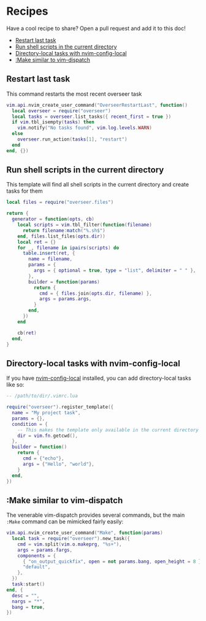 # Recipes

Have a cool recipe to share? Open a pull request and add it to this doc!

<!-- TOC -->

- [Restart last task](#restart-last-task)
- [Run shell scripts in the current directory](#run-shell-scripts-in-the-current-directory)
- [Directory-local tasks with nvim-config-local](#directory-local-tasks-with-nvim-config-local)
- [:Make similar to vim-dispatch](#make-similar-to-vim-dispatch)

<!-- /TOC -->

## Restart last task

This command restarts the most recent overseer task

```lua
vim.api.nvim_create_user_command("OverseerRestartLast", function()
  local overseer = require("overseer")
  local tasks = overseer.list_tasks({ recent_first = true })
  if vim.tbl_isempty(tasks) then
    vim.notify("No tasks found", vim.log.levels.WARN)
  else
    overseer.run_action(tasks[1], "restart")
  end
end, {})
```

## Run shell scripts in the current directory

This template will find all shell scripts in the current directory and create tasks for them

```lua
local files = require("overseer.files")

return {
  generator = function(opts, cb)
    local scripts = vim.tbl_filter(function(filename)
      return filename:match("%.sh$")
    end, files.list_files(opts.dir))
    local ret = {}
    for _, filename in ipairs(scripts) do
      table.insert(ret, {
        name = filename,
        params = {
          args = { optional = true, type = "list", delimiter = " " },
        },
        builder = function(params)
          return {
            cmd = { files.join(opts.dir, filename) },
            args = params.args,
          }
        end,
      })
    end

    cb(ret)
  end,
}
```

## Directory-local tasks with nvim-config-local

If you have [nvim-config-local](https://github.com/klen/nvim-config-local) installed, you can add directory-local tasks like so:

```lua
-- /path/to/dir/.vimrc.lua

require("overseer").register_template({
  name = "My project task",
  params = {},
  condition = {
    -- This makes the template only available in the current directory
    dir = vim.fn.getcwd(),
  },
  builder = function()
    return {
      cmd = {"echo"},
      args = {"Hello", "world"},
    }
  end,
})
```

## :Make similar to vim-dispatch

The venerable vim-dispatch provides several commands, but the main `:Make` command can be mimicked fairly easily:

```lua
vim.api.nvim_create_user_command("Make", function(params)
  local task = require("overseer").new_task({
    cmd = vim.split(vim.o.makeprg, "%s+"),
    args = params.fargs,
    components = {
      { "on_output_quickfix", open = not params.bang, open_height = 8 },
      "default",
    },
  })
  task:start()
end, {
  desc = "",
  nargs = "*",
  bang = true,
})
```
